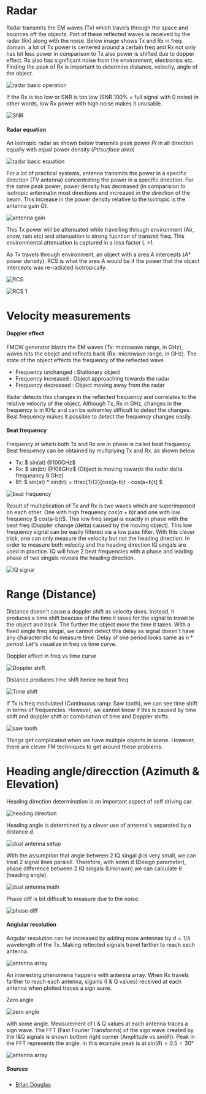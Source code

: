 # Radar

Radar transmits the EM waves (Tx) which travels through the space and bounces off the objects. Part of these reflected waves is received by the radar (Rx) along with the noise. Below image shows Tx and Rx in freq domain. a lot of Tx power is centered around a certain freq and Rx not only has lot less power in comparison to Tx also power is shifted due to dopper effect. Rx also has significant noise from the environment, electronics etc. Finding the peak of Rx is important to determine distance, velocity, angle of the object.

![radar basic operation](./data/radar_basic_operation.png)


If the Rx is too low or SNR is too low (SNR 100% = full signal with 0 noise) in other words, low Rx power with high noise makes it unusable.

![SNR](./data/SNR.png)


#### Radar equation

An isotropic radar as shown below transmits peak power $Pt$ in all direction equally with equal power density $(Pt/surface\ area)$  

![radar basic equation](./data/radar_basic_equation.png)

For a lot of practical systems, antenna transmits the power in a specific direction (TV antenna) concentrating the power in a specific direction. For the same peak power, power density has decreased (in comparision to isotropic antenna)in most directions and increased in the direction of the beam. This increase in the power density relative to the isotropic is the antenna gain $Gt$.

![antenna gain](./data/antenna_gain.png)

This Tx power will be attenuated while travelling through environment (Air, snow, rain etc) and attenuation is strong fucntion of transmit freq. This environmental attenuation is captured in a loss factor L >1.


As Tx travels through environment, an object with a area $A$ intercepts ($A *$ power density). RCS is what the area $A$ would be if the power that the object intercepts was re-radiated isotropically. 

![RCS](./data/RCS.png)

![RCS 1](./data/RCS_1.png)

# Velocity measurements

#### Doppler effect

FMCW generator blasts the EM waves (Tx: microwave range, in GHz), waves hits the obejct and reflects back (Rx: microwave range, in GHz). The state of the object effects the frequency of the reflected wave.

  * Frequency unchanged : Stationary object
  * Frequency increased : Object approaching towards the radar
  * Frequency decreased : Object moving away from the radar

Radar detects this changes in the reflected frequency and correlates to the relative velocity of the object. Although Tx, Rx in GHz, changes in the frequency is in KHz and can be extremley difficult to detect the changes. Beat frequency makes it possible to detect the frequency changes easily.

#### Beat frequency

Frequency at which both Tx and Rx are in phase is called beat frequency. Beat frequency can be obtained by multiplying Tx and Rx. as shown below

  * Tx: $ sin(at) @100GHz$
  * Rx: $ sin(bt) @108GHz$ (Object is moving towards the radar delta frequeancy 8 GHz)
  * Bf: $ sin(at) * sin(bt) = \frac{1}{2}[cos(a-b)t - cos(a+b)t] $


![beat frequency](./data/beat_frequency.png)

Result of multiplication of Tx and Rx is two waves which are superimposed on each other. One with high frequency $cos(a+b)t$ and one with low frequency $ cos(a-b)t$. This low freq singal is exactly in phase with the beat freq (Doppler change (delta) caused by the moving object). This low frequency signal can be easily filtered via a low pass filter. With this clever trick, one can only measure the velocity but not the heading direction. In order to measure both velocity and the heading direction IQ singals are used in practice. IQ will have 2 beat frequencies with a phase and leading phase of two singals reveals the heading direction. 

![IQ signal](./data/IQ_signal.png)

# Range (Distance)

Distance doesn't cause a doppler shift as velocity does. Instead, it produces a time shift beacuse of the time it takes for the signal to travel to the object and back. The further the object more the time it takes. With a fixed single freq singal, we cannot detect this delay as signal doesn't have any characteristic to measure time. Delay of one period looks same as $n * period$. Let's visualize in freq vs time curve.

Doppler effect in freq vs time curve

![Doppler shift](data/Doppler_effect.png)

Distance produces time shift hence no beat freq

![Time shift](data/time_shift.png)

If Tx is freq modulated (Continuous ramp: Saw tooth), we can see time shift in terms of frequencies. However, we cannot know if this is caused by time shift and doppler shift or combination of time and Doppler shifts. 

![saw tooth](data/Saw_tooth_FM.png)

Things get complicated when we have multiple objects in scene. However, there are clever FM techniques to get around these problems.

# Heading angle/direcction (Azimuth & Elevation)

Heading direction determination is an important aspect of self driving car.

![heading direction](data/Heading_direction.png)


Heading angle is determined by a clever use of antenna's separated by a distance $d$.

![dual antenna setup](data/dual_antenna_setup.png)

With the assumption that angle between 2 IQ singal $\phi$ is very small, we can treat 2 signal lines paralell. Therefore, with kown d (Design parameter), phase difference between 2 IQ singals (Unknwon) we can calculate $\theta$ (heading angle).

![dual antenna math](data/dual_antenna_math.png)

Phase diff is bit difficult to measure due to the noise. 

![phase diff](data/phase_diff.png)

#### Anglular resolution

Angular resolution can be increased by adding more antennas by $d = 1/\lambda$ wavelength of the Tx. Making reflected signals travel farther to reach each antenna.

![antenna array](data/antenna_array.png)

An interesting phenomena happens with antenna array. When Rx travels farther to reach each antenna, siganls (I & Q values) received at each antenna when plotted traces a sign wave.

Zero angle

![zero angle](data/zero_angle.png)

with some angle. Measurement of I & Q values at each antenna traces a sign wave. The FFT (Fast Fourier Transforms) of the sign wave created by the I&Q signals is shown bottom right corner (Amplitude vs $sin(\theta)$). Peak in the FFT represents the angle. In this example peak is at $sin(\theta) = 0.5 = 30°$ 

![antenna array](data/with_angle.png)



##### Sources
* [Brian Douglas](https://www.youtube.com/watch?v=-N7A5CIi0sg&t=301s) 



 